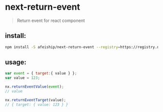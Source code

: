 # next-return-event
> Return event for react component

## install:
```bash
npm install -S afeiship/next-return-event --registry=https://registry.npm.taobao.org
```

## usage:
```js
var event = { target:{ value } };
var value = 123;

nx.returnEventValue(event);
// value

nx.returnEventTarget(value);
// { target: { value: 123 } }
```
